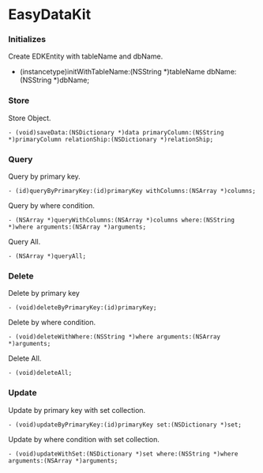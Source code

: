 # EasyDataKit

### Initializes
Create EDKEntity with tableName and dbName.
- (instancetype)initWithTableName:(NSString *)tableName dbName:(NSString *)dbName;

### Store
Store Object.
```objc
- (void)saveData:(NSDictionary *)data primaryColumn:(NSString *)primaryColumn relationShip:(NSDictionary *)relationShip;
```

### Query
Query by primary key.
```objc
- (id)queryByPrimaryKey:(id)primaryKey withColumns:(NSArray *)columns;
```

Query by where condition.
```objc
- (NSArray *)queryWithColumns:(NSArray *)columns where:(NSString *)where arguments:(NSArray *)arguments;
```

Query All.
```objc
- (NSArray *)queryAll;
```

### Delete
Delete by primary key
```objc
- (void)deleteByPrimaryKey:(id)primaryKey;
```

Delete by where condition.
```objc
- (void)deleteWithWhere:(NSString *)where arguments:(NSArray *)arguments;
```

Delete All.
```objc
- (void)deleteAll;
```

### Update
Update by primary key with set collection.
```objc
- (void)updateByPrimaryKey:(id)primaryKey set:(NSDictionary *)set;
```

Update by where condition with set collection.
```objc
- (void)updateWithSet:(NSDictionary *)set where:(NSString *)where arguments:(NSArray *)arguments;
```